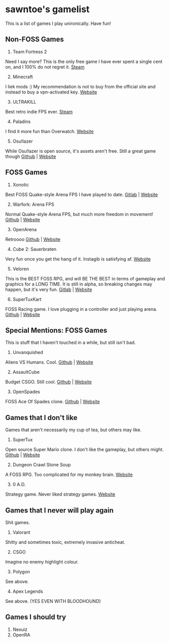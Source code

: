 # sawntoe's gamelist

This is a list of games I play unironically. Have fun!

## Non-FOSS Games

1. Team Fortress 2

Need I say more? This is the only free game I have ever spent a single cent on, and I 100% do not regret it. [Steam](https://store.steampowered.com/app/440/Team_Fortress_2/)

2. Minecraft

I liek mods :) My recommendation is not to buy from the official site and instead to buy a vpn-activated key. [Website](https://minecraft.net/)

3. ULTRAKILL

Best retro indie FPS ever. [Steam](https://store.steampowered.com/app/1229490/ULTRAKILL/)

4. Paladins

I find it more fun than Overwatch. [Website](https://www.paladins.com/)

5. Osu!lazer

While Osu!lazer is open source, it's assets aren't free. Still a great game though [Github](https://github.com/ppy/osu) | [Website](https://osu.ppy.sh/home)

## FOSS Games

1. Xonotic

Best FOSS Quake-style Arena FPS I have played to date. [Gitlab](https://gitlab.com/xonotic/xonotic) | [Website](https://xonotic.org/)

2. Warfork: Arena FPS

Normal Quake-style Arena FPS, but much more freedom in movement! [Github](https://github.com/TeamForbiddenLLC/warfork-qfusion/) | [Website](https://warfork.com/)

3. OpenArena

Retroooo [Github](https://github.com/OpenArena/gamecode) | [Website](http://www.openarena.ws/)

4. Cube 2: Sauerbraten

Very fun once you get the hang of it. Instagib is satisfying af. [Website](http://sauerbraten.org/)

5. Veloren

This is the BEST FOSS RPG, and will BE THE BEST in terms of gameplay and graphics for a LONG TIME. It is still in alpha, so breaking changes may happen, but it's very fun. [Gitlab](https://gitlab.com/veloren/veloren) | [Website](https://veloren.net/)

6. SuperTuxKart

FOSS Racing game. I love plugging in a controller and just playing arena. [Github](https://github.com/supertuxkart/stk-code) | [Website](https://supertuxkart.net/Main_Page)

## Special Mentions: FOSS Games

This is stuff that I haven't touched in a while, but still isn't bad.

1. Unvanquished

Aliens VS Humans. Cool. [Github](https://github.com/Unvanquished/Unvanquished) | [Website](https://unvanquished.net/)

2. AssaultCube

Budget CSGO. Still cool. [Github](https://github.com/assaultcube/AC) | [Website](https://assault.cubers.net/)

3. OpenSpades

FOSS Ace Of Spades clone. [Github](https://github.com/yvt/openspades) | [Website](https://openspades.yvt.jp/)

## Games that I don't like

Games that aren't necessarily my cup of tea, but others may like.

1. SuperTux

Open source Super Mario clone. I don't like the gameplay, but others might. [Github](https://github.com/SuperTux/supertux) | [Website](https://www.supertux.org/)

2. Dungeon Crawl Stone Soup

A FOSS RPG. Too complicated for my monkey brain. [Website](https://crawl.develz.org/)

3. 0 A.D.

Strategy game. Never liked strategy games. [Website](https://play0ad.com/)


## Games that I never will play again

Shit games.

1. Valorant

Shitty and sometimes toxic, extremely invasive anticheat.

2. CSGO 

Imagine no enemy highlight colour.

3. Polygon

See above.

4. Apex Legends

See above. (YES EVEN WITH BLOODHOUND)

## Games I should try

1. Nexuiz
2. OpenRA

